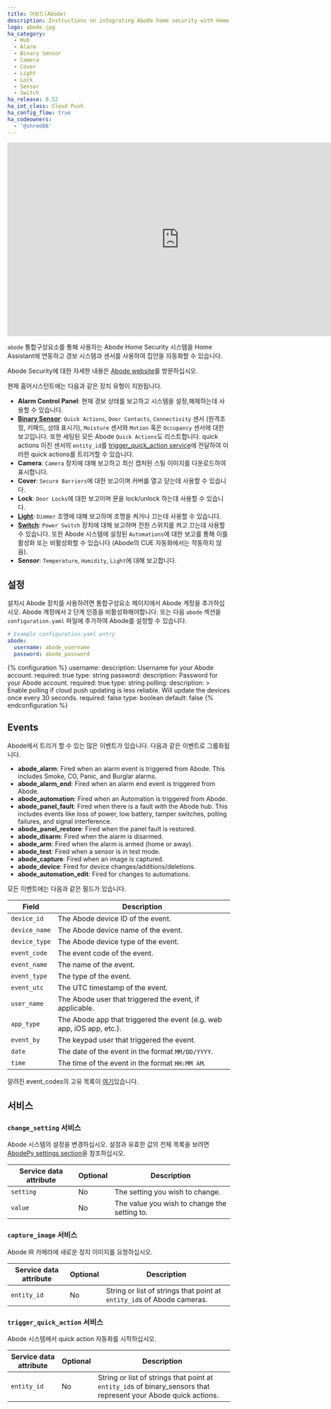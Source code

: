 ```yaml
---
title: 아보드(Abode)
description: Instructions on integrating Abode home security with Home Assistant.
logo: abode.jpg
ha_category:
  - Hub
  - Alarm
  - Binary Sensor
  - Camera
  - Cover
  - Light
  - Lock
  - Sensor
  - Switch
ha_release: 0.52
ha_iot_class: Cloud Push
ha_config_flow: true
ha_codeowners:
  - '@shred86'
---
```


<div class='videoWrapper'>
<iframe width="776" height="437" src="https://www.youtube.com/embed/S5NcbONhyBI" frameborder="0" allow="accelerometer; autoplay; encrypted-media; gyroscope; picture-in-picture" allowfullscreen></iframe>
</div>

`abode` 통합구성요소를 통해 사용자는 Abode Home Security 시스템을 Home Assistant에 연동하고 경보 시스템과 센서를 사용하여 집안을 자동화할 수 있습니다.

Abode Security에 대한 자세한 내용은 [Abode website](https://goabode.com/)를 방문하십시오.

현재 홈어시스턴트에는 다음과 같은 장치 유형이 지원됩니다.

- **Alarm Control Panel**: 현재 경보 상태를 보고하고 시스템을 설정,해제하는데 사용할 수 있습니다.
- [**Binary Sensor**](/integrations/abode/#binary-sensor): `Quick Actions`, `Door Contacts`, `Connectivity` 센서 (원격조정, 키패드, 상태 표시기), `Moisture` 센서와 `Motion` 혹은 `Occupancy` 센서에 대한 보고입니다. 또한 세팅된 모든 Abode `Quick Actions`도 리스트합니다. quick actions 이진 센서의 `entity_id`를 [trigger_quick_action service](/integrations/abode/#trigger_quick_action)에 전달하여 이러한 quick actions를 트리거할 수 있습니다.
- **Camera**: `Camera` 장치에 대해 보고하고 최신 캡처된 스틸 이미지를 다운로드하여 표시합니다.
- **Cover**: `Secure Barriers`에 대한 보고이며 커버를 열고 닫는데 사용할 수 있습니다.
- **Lock**: `Door Locks`에 대한 보고이며 문을 lock/unlock 하는데 사용할 수 있습니다.
- [**Light**](/integrations/abode/#light): `Dimmer` 조명에 대해 보고하며 조명을 켜거나 끄는데 사용할 수 있습니다.
- [**Switch**](/integrations/abode/#switch): `Power Switch` 장치에 대해 보고하며 전원 스위치를 켜고 끄는데 사용할 수 있습니다. 또한 Abode 시스템에 설정된 `Automations`에 대한 보고를 통해 이를 활성화 또는 비활성화할 수 있습니다 (Abode의 CUE 자동화에서는 작동하지 않음).
- **Sensor**: `Temperature`, `Humidity`, `Light`에 대해 보고합니다.

## 설정

설치시 Abode 장치를 사용하려면 통합구성요소 페이지에서 Abode 계정을 추가하십시오. Abode 계정에서 2 단계 인증을 비활성화해야합니다. 또는 다음 `abode` 섹션을 `configuration.yaml` 파일에 추가하여 Abode를 설정할 수 있습니다.

```yaml
# Example configuration.yaml entry
abode:
  username: abode_username
  password: abode_password
```

{% configuration %}
username:
  description: Username for your Abode account.
  required: true
  type: string
password:
  description: Password for your Abode account.
  required: true
  type: string
polling:
  description: >
    Enable polling if cloud push updating is less reliable.
    Will update the devices once every 30 seconds.
  required: false
  type: boolean
  default: false
{% endconfiguration %}

## Events

Abode에서 트리거 할 수 있는 많은 이벤트가 있습니다.
다음과 같은 이벤트로 그룹화됩니다.

- **abode_alarm**: Fired when an alarm event is triggered from Abode. This includes Smoke, CO, Panic, and Burglar alarms.
- **abode_alarm_end**: Fired when an alarm end event is triggered from Abode.
- **abode_automation**: Fired when an Automation is triggered from Abode.
- **abode_panel_fault**: Fired when there is a fault with the Abode hub. This includes events like loss of power, low battery, tamper switches, polling failures, and signal interference.
- **abode_panel_restore**: Fired when the panel fault is restored.
- **abode_disarm**: Fired when the alarm is disarmed.
- **abode_arm**: Fired when the alarm is armed (home or away).
- **abode_test**: Fired when a sensor is in test mode.
- **abode_capture**: Fired when an image is captured.
- **abode_device**: Fired for device changes/additions/deletions.
- **abode_automation_edit**: Fired for changes to automations.

모든 이벤트에는 다음과 같은 필드가 있습니다.

Field | Description
----- | -----------
`device_id` | The Abode device ID of the event.
`device_name` | The Abode device name of the event.
`device_type` | The Abode device type of the event.
`event_code` | The event code of the event.
`event_name` | The name of the event.
`event_type` | The type of the event.
`event_utc` | The UTC timestamp of the event.
`user_name` | The Abode user that triggered the event, if applicable.
`app_type` | The Abode app that triggered the event (e.g. web app, iOS app, etc.).
`event_by` | The keypad user that triggered the event.
`date` | The date of the event in the format `MM/DD/YYYY`.
`time` | The time of the event in the format `HH:MM AM`.

알려진 event_codes의 고유 목록이 [여기](https://github.com/MisterWil/abodepy/files/1262019/timeline_events.txt)있습니다. 

## 서비스

### `change_setting` 서비스

Abode 시스템의 설정을 변경하십시오.
설정과 유효한 값의 전체 목록을 보려면 [AbodePy settings section](https://github.com/MisterWil/abodepy/blob/master/README.rst#settings)을 참조하십시오. 

| Service data attribute | Optional | Description |
| ---------------------- | -------- | ----------- |
| `setting` | No | The setting you wish to change.
| `value` | No | The value you wish to change the setting to.

### `capture_image` 서비스

Abode IR 카메라에 새로운 정지 이미지를 요청하십시오.

| Service data attribute | Optional | Description |
| ---------------------- | -------- | ----------- |
| `entity_id` | No | String or list of strings that point at `entity_id`s of Abode cameras.

### `trigger_quick_action` 서비스

Abode 시스템에서 quick action 자동화를 시작하십시오.

| Service data attribute | Optional | Description |
| ---------------------- | -------- | ----------- |
| `entity_id` | No | String or list of strings that point at `entity_id`s of binary_sensors that represent your Abode quick actions.
